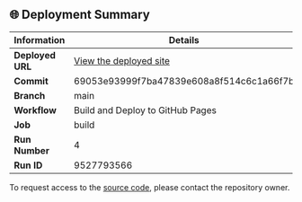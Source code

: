 ## 🌐 Deployment Summary

| Information | Details |
|-------------|---------|
| **Deployed URL** | [View the deployed site](https://First-Matter.github.io/public-demo) |
| **Commit** | 69053e93999f7ba47839e608a8f514c6c1a66f7b |
| **Branch** | main |
| **Workflow** | Build and Deploy to GitHub Pages |
| **Job** | build |
| **Run Number** | 4 |
| **Run ID** | 9527793566 |

To request access to the [source code](https://github.com/First-Matter/flappy-jam-2024), please contact the repository owner.

